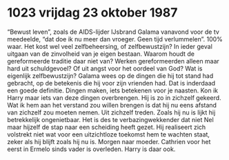 # 1023 vrijdag 23 oktober 1987
“Bewust leven”, zoals de AIDS-lijder IJsbrand Galama vanavond voor de tv meedeelde, “dat doe ik nu meer dan vroeger. Geen tijd verlummelen”. 100% waar. Het kost wel veel zelfbeheersing, of zelfbewustzijn? In ieder geval uitgaan van de zinvolheid van je eigen bestaan. Waarom houdt de gereformeerde traditie daar niet van? Werken gereformeerden alleen maar hard uit schuldgevoel? Of uit angst voor het oordeel van God? Wat is eigenlijk zelfbewustzijn? Galama wees op de dingen die hij tot stand had gebracht, op de betekenis die hij voor zijn vrienden had. Dat is inderdaad een goede definitie. Dingen maken, iets betekenen voor je naasten. Kon ik Harry maar iets van deze dingen overbrengen. Hij is zo in zichzelf gekeerd. Wat ik hem aan het verstand zou willen brengen is dat hij nu eens afstand van zichzelf zou moeten nemen. Uit zichzelf treden. Zoals hij nu is lijkt hij betrekkelijk ongenietbaar. Het is des te verbazingwekkender dat niet Nel maar hijzelf de stap naar een scheiding heeft gezet. Hij realiseert zich volstrekt niet wat voor een uitzichtloze toekomst hem te wachten staat, zeker als hij blijft zoals hij nu is.
Morgen naar moeder. Cathrien voor het eerst in Ermelo sinds vader is overleden. Harry is daar ook. 